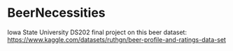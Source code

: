 # BeerNecessities
Iowa State University DS202 final project on this beer dataset: https://www.kaggle.com/datasets/ruthgn/beer-profile-and-ratings-data-set
